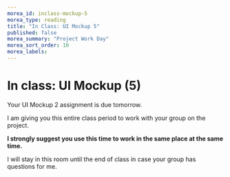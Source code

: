 ```yaml
---
morea_id: inclass-mockup-5
morea_type: reading
title: "In Class: UI Mockup 5"
published: false
morea_summary: "Project Work Day"
morea_sort_order: 10
morea_labels: 
---
```


# In class: UI Mockup (5)

Your UI Mockup 2 assignment is due tomorrow.

I am giving you this entire class period to work with your group on the project.

**I strongly suggest you use this time to work in the same place at the same time.**

I will stay in this room until the end of class in case your group has questions for me.
